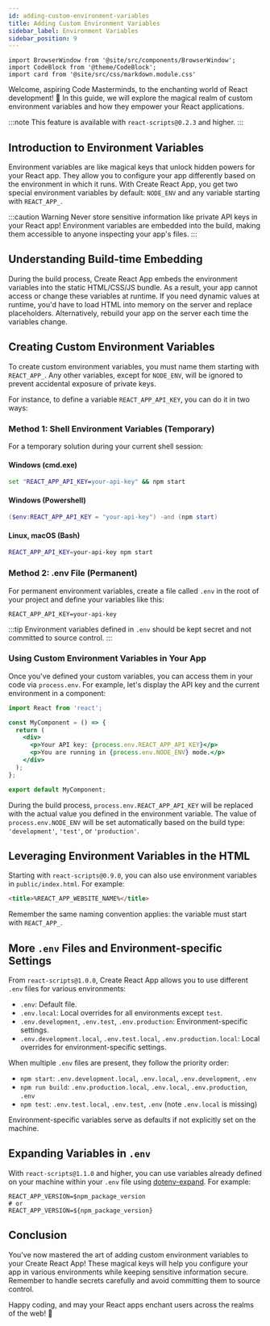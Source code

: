 ```yaml
---
id: adding-custom-environment-variables
title: Adding Custom Environment Variables
sidebar_label: Environment Variables
sidebar_position: 9
---
```


```mdx-code-block
import BrowserWindow from '@site/src/components/BrowserWindow';
import CodeBlock from '@theme/CodeBlock';
import card from '@site/src/css/markdown.module.css'
```

Welcome, aspiring Code Masterminds, to the enchanting world of React development! 🚀 In this guide, we will explore the magical realm of custom environment variables and how they empower your React applications.

:::note
This feature is available with `react-scripts@0.2.3` and higher.
:::


## Introduction to Environment Variables

Environment variables are like magical keys that unlock hidden powers for your React app. They allow you to configure your app differently based on the environment in which it runs. With Create React App, you get two special environment variables by default: `NODE_ENV` and any variable starting with `REACT_APP_`.

:::caution Warning
Never store sensitive information like private API keys in your React app! Environment variables are embedded into the build, making them accessible to anyone inspecting your app's files.
:::

## Understanding Build-time Embedding

During the build process, Create React App embeds the environment variables into the static HTML/CSS/JS bundle. As a result, your app cannot access or change these variables at runtime. If you need dynamic values at runtime, you'd have to load HTML into memory on the server and replace placeholders. Alternatively, rebuild your app on the server each time the variables change.

## Creating Custom Environment Variables

To create custom environment variables, you must name them starting with `REACT_APP_`. Any other variables, except for `NODE_ENV`, will be ignored to prevent accidental exposure of private keys.

For instance, to define a variable `REACT_APP_API_KEY`, you can do it in two ways:

### Method 1: Shell Environment Variables (Temporary)

For a temporary solution during your current shell session:

#### Windows (cmd.exe)

```cmd
set "REACT_APP_API_KEY=your-api-key" && npm start
```

#### Windows (Powershell)

```Powershell
($env:REACT_APP_API_KEY = "your-api-key") -and (npm start)
```

#### Linux, macOS (Bash)

```sh
REACT_APP_API_KEY=your-api-key npm start
```

### Method 2: .env File (Permanent)

For permanent environment variables, create a file called `.env` in the root of your project and define your variables like this:

```
REACT_APP_API_KEY=your-api-key
```

:::tip
Environment variables defined in `.env` should be kept secret and not committed to source control.
:::

### Using Custom Environment Variables in Your App

Once you've defined your custom variables, you can access them in your code via `process.env`. For example, let's display the API key and the current environment in a component:

```jsx title="MyComponent.jsx"
import React from 'react';

const MyComponent = () => {
  return (
    <div>
      <p>Your API key: {process.env.REACT_APP_API_KEY}</p>
      <p>You are running in {process.env.NODE_ENV} mode.</p>
    </div>
  );
};

export default MyComponent;
```

During the build process, `process.env.REACT_APP_API_KEY` will be replaced with the actual value you defined in the environment variable. The value of `process.env.NODE_ENV` will be set automatically based on the build type: `'development'`, `'test'`, or `'production'`.

## Leveraging Environment Variables in the HTML

Starting with `react-scripts@0.9.0`, you can also use environment variables in `public/index.html`. For example:

```html
<title>%REACT_APP_WEBSITE_NAME%</title>
```

Remember the same naming convention applies: the variable must start with `REACT_APP_`.

## More `.env` Files and Environment-specific Settings

From `react-scripts@1.0.0`, Create React App allows you to use different `.env` files for various environments:

- `.env`: Default file.
- `.env.local`: Local overrides for all environments except `test`.
- `.env.development`, `.env.test`, `.env.production`: Environment-specific settings.
- `.env.development.local`, `.env.test.local`, `.env.production.local`: Local overrides for environment-specific settings.

When multiple `.env` files are present, they follow the priority order:

- `npm start`: `.env.development.local`, `.env.local`, `.env.development`, `.env`
- `npm run build`: `.env.production.local`, `.env.local`, `.env.production`, `.env`
- `npm test`: `.env.test.local`, `.env.test`, `.env` (note `.env.local` is missing)

Environment-specific variables serve as defaults if not explicitly set on the machine.

## Expanding Variables in `.env`

With `react-scripts@1.1.0` and higher, you can use variables already defined on your machine within your `.env` file using [dotenv-expand](https://github.com/motdotla/dotenv-expand). For example:

```
REACT_APP_VERSION=$npm_package_version
# or
REACT_APP_VERSION=${npm_package_version}
```

## Conclusion

You've now mastered the art of adding custom environment variables to your Create React App! These magical keys will help you configure your app in various environments while keeping sensitive information secure. Remember to handle secrets carefully and avoid committing them to source control.

Happy coding, and may your React apps enchant users across the realms of the web! 🌟
